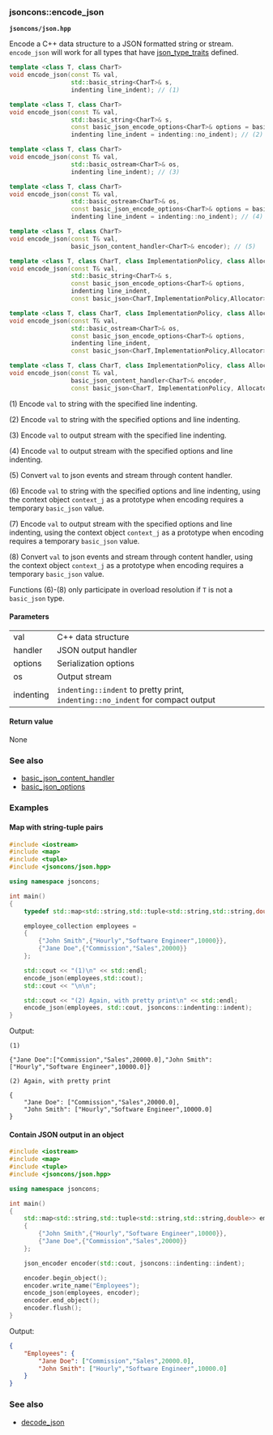 ### jsoncons::encode_json

__`jsoncons/json.hpp`__

Encode a C++ data structure to a JSON formatted string or stream. `encode_json` will work for all types that
have [json_type_traits](https://github.com/danielaparker/jsoncons/blob/master/doc/ref/json_type_traits.md) defined.

```c++
template <class T, class CharT>
void encode_json(const T& val, 
                 std::basic_string<CharT>& s, 
                 indenting line_indent); // (1)

template <class T, class CharT>
void encode_json(const T& val,
                 std::basic_string<CharT>& s, 
                 const basic_json_encode_options<CharT>& options = basic_json_encode_options<CharT>(), 
                 indenting line_indent = indenting::no_indent); // (2)

template <class T, class CharT>
void encode_json(const T& val, 
                 std::basic_ostream<CharT>& os, 
                 indenting line_indent); // (3)

template <class T, class CharT>
void encode_json(const T& val,
                 std::basic_ostream<CharT>& os, 
                 const basic_json_encode_options<CharT>& options = basic_json_encode_options<CharT>(), 
                 indenting line_indent = indenting::no_indent); // (4)

template <class T, class CharT>
void encode_json(const T& val, 
                 basic_json_content_handler<CharT>& encoder); // (5)

template <class T, class CharT, class ImplementationPolicy, class Allocator>
void encode_json(const T& val,
                 std::basic_string<CharT>& s, 
                 const basic_json_encode_options<CharT>& options, 
                 indenting line_indent,
                 const basic_json<CharT,ImplementationPolicy,Allocator>& context_j); // (6)

template <class T, class CharT, class ImplementationPolicy, class Allocator>
void encode_json(const T& val,
                 std::basic_ostream<CharT>& os, 
                 const basic_json_encode_options<CharT>& options, 
                 indenting line_indent,
                 const basic_json<CharT,ImplementationPolicy,Allocator>& context_j); // (7)

template <class T, class CharT, class ImplementationPolicy, class Allocator>
void encode_json(const T& val,
                 basic_json_content_handler<CharT>& encoder,
                 const basic_json<CharT, ImplementationPolicy, Allocator>& context_j); // (8)
```

(1) Encode `val` to string with the specified line indenting.

(2) Encode `val` to string with the specified options and line indenting.

(3) Encode `val` to output stream with the specified line indenting.

(4) Encode `val` to output stream with the specified options and line indenting.

(5) Convert `val` to json events and stream through content handler.

(6) Encode `val` to string with the specified options and line indenting,
    using the context object `context_j` as a prototype when encoding requires
    a temporary `basic_json` value.

(7) Encode `val` to output stream with the specified options and line indenting,
    using the context object `context_j` as a prototype when encoding requires
    a temporary `basic_json` value.

(8) Convert `val` to json events and stream through content handler,
    using the context object `context_j` as a prototype when encoding requires
    a temporary `basic_json` value.

Functions (6)-(8) only participate in overload resolution if `T` is not a `basic_json` type.  

#### Parameters

<table>
  <tr>
    <td>val</td>
    <td>C++ data structure</td> 
  </tr>
  <tr>
    <td>handler</td>
    <td>JSON output handler</td> 
  </tr>
  <tr>
    <td>options</td>
    <td>Serialization options</td> 
  </tr>
  <tr>
    <td>os</td>
    <td>Output stream</td> 
  </tr>
  <tr>
    <td>indenting</td>
    <td><code>indenting::indent</code> to pretty print, <code>indenting::no_indent</code> for compact output</td> 
  </tr>
</table>

#### Return value

None 

### See also

- [basic_json_content_handler](basic_json_content_handler.md)
- [basic_json_options](basic_json_options.md)
    
### Examples

#### Map with string-tuple pairs

```c++
#include <iostream>
#include <map>
#include <tuple>
#include <jsoncons/json.hpp>

using namespace jsoncons;

int main()
{
    typedef std::map<std::string,std::tuple<std::string,std::string,double>> employee_collection;

    employee_collection employees = 
    { 
        {"John Smith",{"Hourly","Software Engineer",10000}},
        {"Jane Doe",{"Commission","Sales",20000}}
    };

    std::cout << "(1)\n" << std::endl; 
    encode_json(employees,std::cout);
    std::cout << "\n\n";

    std::cout << "(2) Again, with pretty print\n" << std::endl; 
    encode_json(employees, std::cout, jsoncons::indenting::indent);
}
```
Output:
```
(1)

{"Jane Doe":["Commission","Sales",20000.0],"John Smith":["Hourly","Software Engineer",10000.0]}

(2) Again, with pretty print

{
    "Jane Doe": ["Commission","Sales",20000.0],
    "John Smith": ["Hourly","Software Engineer",10000.0]
}
```
    
#### Contain JSON output in an object

```c++
#include <iostream>
#include <map>
#include <tuple>
#include <jsoncons/json.hpp>

using namespace jsoncons;

int main()
{
    std::map<std::string,std::tuple<std::string,std::string,double>> employees = 
    { 
        {"John Smith",{"Hourly","Software Engineer",10000}},
        {"Jane Doe",{"Commission","Sales",20000}}
    };

    json_encoder encoder(std::cout, jsoncons::indenting::indent); 

    encoder.begin_object();       
    encoder.write_name("Employees");       
    encode_json(employees, encoder);
    encoder.end_object();       
    encoder.flush();       
}
```
Output:
```json
{
    "Employees": {
        "Jane Doe": ["Commission","Sales",20000.0],
        "John Smith": ["Hourly","Software Engineer",10000.0]
    }
}
```

### See also

- [decode_json](decode_json.md)


